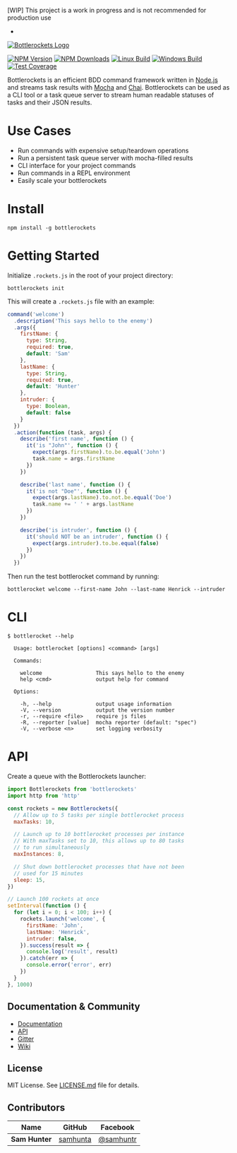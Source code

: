 [WIP] This project is a work in progress and is not recommended for production use

-

[![Bottlerockets Logo](https://cldup.com/6434u5RKNS.png)](https://bottlerockets.github.io/)

[![NPM Version][npm-image]][npm-url]
[![NPM Downloads][downloads-image]][downloads-url]
[![Linux Build][travis-image]][travis-url]
[![Windows Build][appveyor-image]][appveyor-url]
[![Test Coverage][coveralls-image]][coveralls-url]

Bottlerockets is an efficient BDD command framework written in [Node.js](https://nodejs.org/) and streams task results with [Mocha](https://mochajs.org/) and [Chai](http://chaijs.com/). Bottlerockets can be used as a CLI tool or a task queue server to stream human readable statuses of tasks and their JSON results.

# Use Cases

- Run commands with expensive setup/teardown operations
- Run a persistent task queue server with mocha-filled results
- CLI interface for your project commands
- Run commands in a REPL environment
- Easily scale your bottlerockets

# Install

```
npm install -g bottlerockets
```

# Getting Started

Initialize `.rockets.js` in the root of your project directory:

```
bottlerockets init
```

This will create a `.rockets.js` file with an example:

```javascript
command('welcome')
  .description('This says hello to the enemy')
  .args({
    firstName: {
      type: String,
      required: true,
      default: 'Sam'
    },
    lastName: {
      type: String,
      required: true,
      default: 'Hunter'
    },
    intruder: {
      type: Boolean,
      default: false
    }
  })
  .action(function (task, args) {
    describe('first name', function () {
      it('is "John"', function () {
        expect(args.firstName).to.be.equal('John')
        task.name = args.firstName
      })
    })

    describe('last name', function () {
      it('is not "Doe"', function () {
        expect(args.lastName).to.not.be.equal('Doe')
        task.name += ' ' + args.lastName
      })
    })

    describe('is intruder', function () {
      it('should NOT be an intruder', function () {
        expect(args.intruder).to.be.equal(false)
      })
    })
  })
```

Then run the test bottlerocket command by running:

```
bottlerocket welcome --first-name John --last-name Henrick --intruder
```

# CLI

```
$ bottlerocket --help

  Usage: bottlerocket [options] <command> [args]

  Commands:

    welcome                 This says hello to the enemy
    help <cmd>              output help for command

  Options:

    -h, --help              output usage information
    -V, --version           output the version number
    -r, --require <file>    require js files
    -R, --reporter [value]  mocha reporter (default: "spec")
    -V, --verbose <n>       set logging verbosity
```

# API

Create a queue with the Bottlerockets launcher:

```javascript
import Bottlerockets from 'bottlerockets'
import http from 'http'

const rockets = new Bottlerockets({
  // Allow up to 5 tasks per single bottlerocket process
  maxTasks: 10,

  // Launch up to 10 bottlerocket processes per instance
  // With maxTasks set to 10, this allows up to 80 tasks
  // to run simultaneously
  maxInstances: 8,

  // Shut down bottlerocket processes that have not been
  // used for 15 minutes
  sleep: 15,
})

// Launch 100 rockets at once
setInterval(function () {
  for (let i = 0; i < 100; i++) {
    rockets.launch('welcome', {
      firstName: 'John',
      lastName: 'Henrick',
      intruder: false,
    }).success(result => {
      console.log('result', result)
    }).catch(err => {
      console.error('error', err)
    })
  }
}, 1000)
```

## Documentation & Community

  - [Documentation](https://bottlerockets.github.io/docs)
  - [API](https://bottlerockets.github.io/api)
  - [Gitter](https://gitter.im/bottlerockets/bottlerockets)
  - [Wiki](https://github.com/bottlerockets/bottlerockets/wiki)

## License

MIT License. See [LICENSE.md](http://github.com/bottlerockets/bottlerockets/blob/master/LICENSE.md) file for details.

## Contributors

| Name           | GitHub                                  | Facebook                                   |
| -------------- | --------------------------------------- | ------------------------------------------ |
| **Sam Hunter** | [samhunta](https://github.com/samhunta) | [@samhuntr](https://facebook.com/samhuntr) |


[travis-image]: https://img.shields.io/travis/bottlerockets/bottlerockets/master.svg?label=linux
[travis-url]: https://travis-ci.org/bottlerockets/bottlerockets
[appveyor-image]: https://img.shields.io/appveyor/ci/samhunta/bottlerockets/master.svg?label=windows
[appveyor-url]: https://ci.appveyor.com/project/samhunta/bottlerockets
[coveralls-image]: https://img.shields.io/coveralls/bottlerockets/bottlerockets/master.svg
[coveralls-url]: https://coveralls.io/r/bottlerockets/bottlerockets?branch=master
[npm-image]: https://img.shields.io/npm/v/bottlerockets.svg
[npm-url]: https://npmjs.org/package/bottlerockets
[downloads-image]: https://img.shields.io/npm/dm/bottlerockets.svg
[downloads-url]: https://npmjs.org/package/bottlerockets
